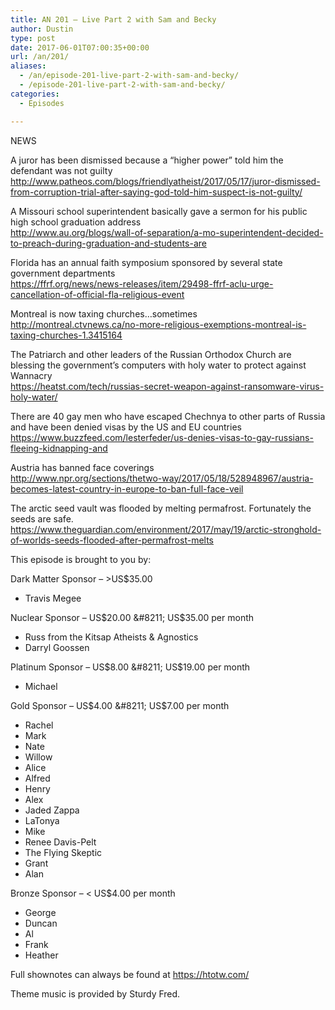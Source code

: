 ```yaml
---
title: AN 201 – Live Part 2 with Sam and Becky
author: Dustin
type: post
date: 2017-06-01T07:00:35+00:00
url: /an/201/
aliases:
  - /an/episode-201-live-part-2-with-sam-and-becky/
  - /episode-201-live-part-2-with-sam-and-becky/
categories:
  - Episodes

---
```

<div id="buzzsprout-player-10552908"></div><script src="https://www.buzzsprout.com/1983601/10552908-episode-201-live-part-2-with-sam-and-becky.js?container_id=buzzsprout-player-10552908&player=small" type="text/javascript" charset="utf-8"></script>

<!--more-->

NEWS

A juror has been dismissed because a &#8220;higher power&#8221; told him the defendant was not guilty  
<http://www.patheos.com/blogs/friendlyatheist/2017/05/17/juror-dismissed-from-corruption-trial-after-saying-god-told-him-suspect-is-not-guilty/>

A Missouri school superintendent basically gave a sermon for his public high school graduation address  
<http://www.au.org/blogs/wall-of-separation/a-mo-superintendent-decided-to-preach-during-graduation-and-students-are>

Florida has an annual faith symposium sponsored by several state government departments  
 <https://ffrf.org/news/news-releases/item/29498-ffrf-aclu-urge-cancellation-of-official-fla-religious-event>

Montreal is now taxing churches&#8230;sometimes  
 <http://montreal.ctvnews.ca/no-more-religious-exemptions-montreal-is-taxing-churches-1.3415164>

The Patriarch and other leaders of the Russian Orthodox Church are blessing the government&#8217;s computers with holy water to protect against Wannacry  
 <https://heatst.com/tech/russias-secret-weapon-against-ransomware-virus-holy-water/>

There are 40 gay men who have escaped Chechnya to other parts of Russia and have been denied visas by the US and EU countries  
<https://www.buzzfeed.com/lesterfeder/us-denies-visas-to-gay-russians-fleeing-kidnapping-and>

Austria has banned face coverings  
<http://www.npr.org/sections/thetwo-way/2017/05/18/528948967/austria-becomes-latest-country-in-europe-to-ban-full-face-veil>

The arctic seed vault was flooded by melting permafrost. Fortunately the seeds are safe.  
 <https://www.theguardian.com/environment/2017/may/19/arctic-stronghold-of-worlds-seeds-flooded-after-permafrost-melts>

This episode is brought to you by:

Dark Matter Sponsor &#8211; >US$35.00  
* Travis Megee  

Nuclear Sponsor &#8211; US$20.00 &#8211; US$35.00 per month  
* Russ from the Kitsap Atheists & Agnostics  
* Darryl Goossen  

Platinum Sponsor &#8211; US$8.00 &#8211; US$19.00 per month  
* Michael  

Gold Sponsor &#8211; US$4.00 &#8211; US$7.00 per month  
* Rachel  
* Mark  
* Nate  
* Willow  
* Alice  
* Alfred  
* Henry  
* Alex  
* Jaded Zappa  
* LaTonya  
* Mike  
* Renee Davis-Pelt  
* The Flying Skeptic  
* Grant  
* Alan  

Bronze Sponsor &#8211; < US$4.00 per month  
* George  
* Duncan  
* Al  
* Frank  
* Heather

Full shownotes can always be found at <https://htotw.com/>  

Theme music is provided by Sturdy Fred.